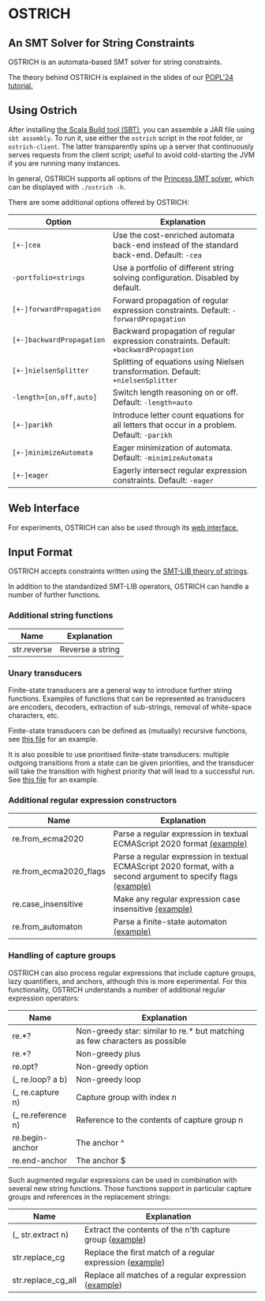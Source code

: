 # OSTRICH
## An SMT Solver for String Constraints

OSTRICH is an automata-based SMT solver for string constraints.

The theory behind OSTRICH is explained in the slides of our [POPL'24 tutorial.](https://eldarica.org/ostrich-popl24/)

## Using Ostrich

After installing [the Scala Build tool (SBT)](https://www.scala-sbt.org/), you can assemble a JAR file using `sbt assembly`. To run it, use either the `ostrich` script in the root folder, or `ostrich-client`. The latter transparently spins up a server that continuously serves requests from the client script; useful to avoid cold-starting the JVM if you are running many instances.

In general, OSTRICH supports all options of the [Princess SMT solver](https://github.com/uuverifiers/princess), which can be displayed with `./ostrich -h`.

There are some additional options offered by OSTRICH:

| Option                    | Explanation                                                                                  |
|---------------------------|----------------------------------------------------------------------------------------------|
| `[+-]cea`                 | Use the cost-enriched automata back-end instead of the standard back-end. Default: `-cea`    |
| `-portfolio=strings`      | Use a portfolio of different string solving configuration. Disabled by default.              |
| `[+-]forwardPropagation`  | Forward propagation of regular expression constraints. Default: `-forwardPropagation`        |
| `[+-]backwardPropagation` | Backward propagation of regular expression constraints. Default: `+backwardPropagation`      |
| `[+-]nielsenSplitter`     | Splitting of equations using Nielsen transformation. Default: `+nielsenSplitter`             |
| `-length=[on,off,auto]`   | Switch length reasoning on or off. Default: `-length=auto`                                   |
| `[+-]parikh`              | Introduce letter count equations for all letters that occur in a problem. Default: `-parikh` | 
| `[+-]minimizeAutomata`    | Eager minimization of automata. Default: `-minimizeAutomata`                                 |
| `[+-]eager`               | Eagerly intersect regular expression constraints. Default: `-eager`                          |

## Web Interface

For experiments, OSTRICH can also be used through its [web interface.](https://eldarica.org/ostrich/)

## Input Format

OSTRICH accepts constraints written using the [SMT-LIB theory of strings](http://smtlib.cs.uiowa.edu/theories-UnicodeStrings.shtml).

In addition to the standardized SMT-LIB operators, OSTRICH can handle a number of further functions.

### Additional string functions

| Name        | Explanation      |
|-------------|------------------|
| str.reverse | Reverse a string |

### Unary transducers

Finite-state transducers are a general way to introduce further string functions. Examples of functions that can be represented as transducers are encoders, decoders, extraction of sub-strings, removal of white-space characters, etc.

Finite-state transducers can be defined as (mutually) recursive functions, see [this file](../master/tests/transducer1.smt2) for an example.

It is also possible to use prioritised finite-state transducers: multiple outgoing transitions from a state can be given priorities, and the transducer will take the transition with highest priority that will lead to a successful run. See [this file](../master/tests/priorityTransducer.smt2) for an example.

### Additional regular expression constructors

| Name        | Explanation      |
|-------------|------------------|
| re.from_ecma2020 | Parse a regular expression in textual ECMAScript 2020 format [(example)](../master/tests/parse-ecma-cases.smt2) |
| re.from_ecma2020_flags | Parse a regular expression in textual ECMAScript 2020 format, with a second argument to specify flags [(example)](../master/tests/parse-ecma-cases.smt2) |
| re.case_insensitive | Make any regular expression case insensitive [(example)](../master/tests/case-insensitive.smt2) |
| re.from_automaton |  Parse a finite-state automaton [(example)](../master/tests/automata.smt2) |


### Handling of capture groups

OSTRICH can also process regular expressions that include capture groups, lazy quantifiers, and anchors, although this is more experimental. For this functionality, OSTRICH understands a number of additional regular expression operators:

| Name                 | Explanation                                                                 |
|----------------------|-----------------------------------------------------------------------------|
| re.*?                | Non-greedy star: similar to re.* but matching as few characters as possible |
| re.+?                | Non-greedy plus                                                             |
| re.opt?              | Non-greedy option                                                           |
| (_ re.loop? a b)     | Non-greedy loop                                                             |
| (_ re.capture n)     | Capture group with index n                                                  |
| (_ re.reference n)   | Reference to the contents of capture group n                                |
| re.begin-anchor      | The anchor ^                                                                |
| re.end-anchor        | The anchor $                                                                |

Such augmented regular expressions can be used in combination with several new string functions. Those functions support in particular capture groups and references in the replacement strings:

| Name               | Explanation                                                                                          |
|--------------------|------------------------------------------------------------------------------------------------------|
| (_ str.extract n)  | Extract the contents of the n'th capture group ([example](../master/tests/extract-cg.smt2))          |
| str.replace_cg     | Replace the first match of a regular expression ([example](../master/tests/parse-ecma-replace.smt2)) |
| str.replace_cg_all | Replace all matches of a regular expression ([example](../master/tests/regex_cg_ref.smt2))           |
